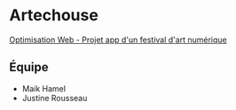 # Artechouse
[Optimisation Web - Projet app d'un festival d'art numérique ]([/markdown-cheat-sheet](https://tim-montmorency.com/timdoc/582-424MO/projet-app-festival-art-numerique/)https://tim-montmorency.com/timdoc/582-424MO/projet-app-festival-art-numerique/)
## Équipe
* Maik Hamel
* Justine Rousseau